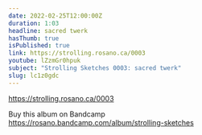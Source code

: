 ```yaml
---
date: 2022-02-25T12:00:00Z
duration: 1:03
headline: sacred twerk
hasThumb: true
isPublished: true
link: https://strolling.rosano.ca/0003
youtube: lZzmGr0hpuk
subject: "Strolling Sketches 0003: sacred twerk"
slug: lc1z0gdc
---
```

https://strolling.rosano.ca/0003

Buy this album on Bandcamp https://rosano.bandcamp.com/album/strolling-sketches
